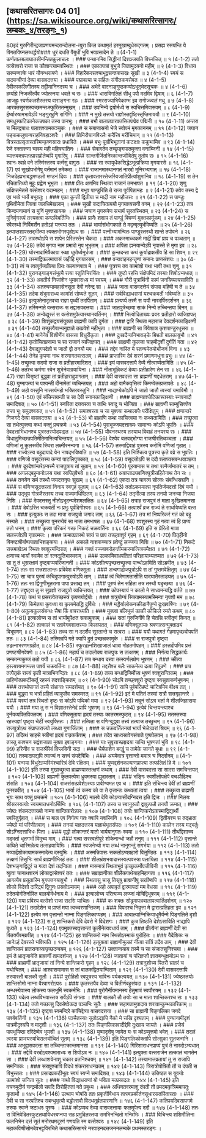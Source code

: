 ## [कथासरितसागरः 04 01] (https://sa.wikisource.org/wiki/कथासरित्सागरः/लम्बकः_४/तरङ्गः_१)

80इदं गुरुगिरीन्द्रजाप्रणयमन्दरान्दोलना-त्पुरा किल कथामृतं हरमुखाम्बुधेरुद्गतम् । प्रसह्य रसयन्ति ये विगतविघ्नलब्धर्द्धयो### धुरं दधति वैबुधीं भुवि भवप्रसादेन ते ॥  (4-1-1)
कर्णतालबलाघातसीमन्तितकुलाचलः । ### पन्थानमिव सिद्धीनां दिशञ्जयति विघ्नजित् ॥ १ (4-1-2)
ततो वत्सेश्वरो राजा स कौशान्त्यामवस्थितः । ### एकातपत्रां बुभुजे जितामुदयनो महीम् ॥ २ (4-1-3)
विधाय सरुमण्वत्के भारं यौगन्धरायणे । ### विहारैकरसश्चाभूद्वसन्तकसखः सुखी ॥ ३ (4-1-4)
स्वयं स वादयन्वीणां देव्या वासवदत्तया । ### पद्मावत्या च सहितः संगीतकमसेवत ॥ ४ (4-1-5)
देवीकाकलिगीतस्य तद्वीणानिनदस्य च । ### अभेदे वादनाङ्गुष्ठकम्पोऽभूद्भेदसूचकः ॥ ४ (4-1-6)
हर्म्याग्रे निजकीर्त्येव ज्योत्स्नया धवले च सः । ### धाराविगलितं सीधु पपौ मदमिव द्विषाम् ॥ ६ (4-1-7)
आजह्रुः स्वर्णकलशैस्तस्य वाराङ्गना रहः । ### स्मरराज्याभिषेकाम्भ इव रागोज्ज्वलं मधु ॥ ७ (4-1-8)
आरक्तसुरसस्वच्छमन्तःस्फुरिततन्मुखम् । ### उपनिन्ये द्वयोर्मध्ये स स्वचित्तमिवासवम् ॥ ८ (4-1-9)
ईर्ष्यारुषामभावेऽपि भङ्गुरभ्रुणि रागिणि । ### न मुखे तत्तयो राज्ञोस्तद्दृष्टिस्तृप्तिमाययौ ॥ ९ (4-1-10)
समधुस्फटिकानेकचषका तस्य पानभूः । ### बभौ बालातपारक्तसितपद्मेव पद्मिनी ॥ १० (4-1-11)
अन्तरा च मिलद्व्याधः पलाशश्यामकञ्चुकः । ### स सबाणासनो भेजे स्वोपमं मृगकाननम् ॥ ११ (4-1-12)
जघान पङ्ककलुषान्वराहनिवहाञ्शरैः । ### तिमिरौघानविरलैः करैरिव मरीचिमान् ॥ ११ (4-1-13)
वित्रस्तप्रसृतास्तस्मिन्कृष्णसाराः प्रधाविते । ### बभुः पूर्वाभिभूतानां कटाक्षाः ककुभामिव ॥ ९३ (4-1-14)
रेजे रक्तारुणा चास्य मही महिषघातिनः । ### सेवागतेव तच्छृङ्गपातमुक्ता वनाब्जिनी ॥ १४ (4-1-15)
व्यात्तवक्त्रपतत्प्रासप्रोतेष्वपि मृगारिषु । ### सान्तर्गर्जितनिष्क्रान्तजीवितेषु तुतोष सः ॥ १५ (4-1-16)
श्वानः श्वभ्रे वने तस्मिंस्तस्य वर्त्मसु वागुराः । ### सा स्वायुधैकसिद्धेऽभूत्प्रक्रिया मृगयारसे ॥ १६ (4-1-17)
एवं सुखोपभोगेषु वर्तमानं तमेकदा । ### राजानमास्थानगतं नारदो मुनिरभ्यगात् ॥ १७ (4-1-18)
निजदेहप्रभाबद्धमण्डलो मण्डनं दिवः । ### कृतावतारस्तेजस्विजातिप्रीत्यांशुमानिव ॥ १८ (4-1-19)
स तेन रचितातिध्यो मुहुः प्रह्वेण भूभृता । ### प्रीतः क्षणमिव स्थित्वा राजानं तमभाषत ॥ १९ (4-1-20)
शृणु संक्षिप्तमेतत्ते वत्सेश्वर वदाम्यहम् । ### बभूव पाण्डुरिति ते राजा पूर्वपितामहः ॥ २ (4-1-21)
तवेव तस्य द्वे एव भव्ये भार्ये बभूवतुः । ### एका कुन्ती द्वितीया च माद्री नाम महौजसः ॥ २१ (4-1-22)
स पाण्डुः पृथिवीमेतां जित्वा जलधिमेखलाम् । ### सुखी कदाचित्प्रययौ मृगयाव्यसनी वनम् ॥ २२ (4-1-23)
तत्र किन्दमनामानं स मुनिं मुक्तसायकः । ### जघान मृगरूपेण सभार्यं सुरतस्थितम् ॥ २३ (4-1-24)
स मुनिर्मृगरूपं तत्त्यक्त्वा कण्ठविवर्तिभिः । ### प्राणैः शशाप तं पाण्डुं विषण्णं मुक्तकार्मुकम् ॥ २४ (4-1-25)
स्वैरस्थो निर्विमर्शेन हतोऽहं यत्त्वया ततः । ### भार्यासंभोगकाले ते मद्वन्मृत्युर्भविष्यति ॥ २५ (4-1-26)
इत्याप्तशापस्तद्भीत्या त्यक्तभोगस्पृहोऽथ सः । ### पत्नीभ्यामन्वितः पाण्डुस्तस्थौ शान्ते तपोवने ॥ २६ (4-1-27)
तत्रस्थोऽपि स शापेन प्रेरितस्तेन चैकदा । ### अकस्माच्चकमे माद्रीं प्रियां प्राप च पञ्चताम् ॥ २७ (4-1-28)
तदेवं मृगया नाम प्रमादो नृप भूभृताम् । ### क्षपिता ह्यनयान्येऽपि नृपास्ते ते मृगा इव ॥ २८ (4-1-29)
घोरनादामिषैकाग्रा रूक्षा धूम्रोर्ध्वमूर्धजा । ### कुन्तदन्ता कथं कुर्याद्राक्षसीव हि सा शिवम् ॥ २९ (4-1-30)
तस्माद्विफलमायासं जहीहि मृगयारसम् । ### वन्यवाहनहन्तॄणां समानः प्राणसंशयः ॥ ३० (4-1-31)
त्वं च त्वत्पूर्वजप्रीत्या प्रियः कल्याणपात्र मे । ### पुत्रश्च तव कामांशो यथा भावी तथा शृणु ॥ ३१ (4-1-32)
पुरानङ्गाङ्गसंभूत्यै रत्या स्तुतिभिरर्चितः । ### तुष्टो रहसि संक्षेपमिदं तस्याः शिवोऽभ्यधात् ॥ ३२ (4-1-33)
अवतीर्य निजांशेन भूमावाराध्य मां स्वयम् । ### गौरी पुत्रार्थिनी कामं जनयिष्यत्यसाविति ॥ ३३ (4-1-34)
अतश्चण्डमहासेनसुता देवी नरेन्द्र सा । ### जाता वासवदत्तेयं संपन्ना महिषी च ते ॥ ३४ (4-1-35)
तदेषा शंभुमाराध्य कामांशं सोष्यते सुतम् । ### सर्वविद्याधराणां यश्चक्रवर्ती भविष्यति ॥ ३५ (4-1-36)
इत्युक्तेनादृतवचा राज्ञा पृथ्वीं तदर्पिताम् । ### प्रत्यर्प्य तस्मै स ययौ नारदर्षिरदर्शनम् ॥ ३६ (4-1-37)
तस्मिन्गते वत्सराजः स तद्वासवदत्तया । ### जातपुत्रेच्छया साकं निन्ये तच्चिन्तया दिनम् ॥ ३७ (4-1-38)
अन्येद्युस्तं स वत्सेशमुपेत्यास्थानवर्तिनम् । ### नित्योदिताख्यः प्रवरः प्रतीहारो व्यजिज्ञपत् ॥ ३८ (4-1-39)
शिशुकद्वयसंयुक्ता ब्राह्मणी कापि दुर्गता । ### द्वारि स्थिता महाराज देवदर्शनकाङ्क्षिणी ॥ ३९ (4-1-40)
तच्छ्रुत्वैवाभ्यनुज्ञाते तत्प्रवेशे महीभृता । ### ब्राह्मणी सा विवेशात्र कृशपाण्डुरधूसरा ॥ ४० (4-1-41)
मानेनेव विशीर्णेन वाससा विधुरीकृता । ### दुःखदैन्यनिभावङ्के बिभ्रती बालकावुभौ ॥ ४१ (4-1-42)
कृतोचितप्रणामा च सा राजानं व्यजिज्ञपत् । ### ब्राह्मणी कुलजा चाहमीदृशीं दुर्गतिं गता ॥ ४२ (4-1-43)
दैवाद्युगपदेतौ च जातौ द्वौ तनयौ मम । ### तद्देव नास्ति मे स्तन्यमेतयोर्भोजनं विना ॥ ४३ (4-1-44)
तेनेह कृपणा नाथ शरणागतवत्सलम् । ### प्राप्तास्मि देवं शरणं प्रमाणमधुना प्रभुः ॥ ४४ (4-1-45)
तच्छ्रुत्वा सदयो राजा स प्रतीहारमादिशत् । ### इयं वासवदत्तायै देव्यै नीत्वार्प्यतामिति ॥ ४५ (4-1-46)
ततश्च कर्मणा स्वेन शुभेनेवाग्रयायिना । ### नीताभून्निकटं देव्याः प्रतीहारेण तेन सा ॥ ४६ (4-1-47)
राज्ञा विसृष्टां बुद्ध्वा तां प्रतीहारादुपागताम् । ### देवी वासवदत्ता सा ब्राह्मणीं श्रद्दधेतराम् ॥ ४७ (4-1-48)
युग्मापत्यां च पश्यन्ती दीनामेतां व्यचिन्तयत् । ### अहो वामैकवृत्तित्वं किमप्येतत्प्रजापतेः ॥ ४८ (4-1-49)
अहो वस्तुनि मात्सर्यमहो भक्तिरवस्तुनि । ### नाद्याप्येकोऽपि मे जातो जातौ त्वस्यां यमाविमौ ॥ ४९ (4-1-50)
एवं संचिन्तयन्ती च सा देवी स्नानकाङ्क्षिणी । ### ब्राह्मण्याश्चेटिकास्तस्याः स्नपनादौ समादिशत् ॥ ५० (4-1-51)
स्नपिता दत्तवस्त्रा च ताभिः स्वादु च भोजिता । ### ब्राह्मणी साम्बुसिक्तेव तप्ता भूः समुदश्वसत् ॥ ५१ (4-1-52)
समाश्वस्ता च सा युक्त्या कथालापैः परीक्षितुम् । ### क्षणान्तरे निजगदे देव्या वासवदत्तया ॥ ५२ (4-1-53)
भो ब्राह्मणि कथा काचित्त्वया नः कथ्यतामिति । ### तच्छ्रुत्वा सा तथेत्युक्त्वा कथां वक्तुं प्रचक्रमे ॥ ५३ (4-1-54)
पुराभूज्जयदत्ताख्यः सामान्यः कोऽपि भूपतिः । ### देवदत्ताभिधानश्च पुत्रस्तस्योदपद्यत ॥ ५४ (4-1-55)
यौवनस्थस्य तस्याथ विवाहं तनयस्य सः । ### विधातुमिच्छन्नपतिर्मतिमानित्यचिन्तयत् ॥ ५५ (4-1-56)
वेश्येव बलवद्भोग्या राजश्रीरतिचञ्चला । ### वणिजां तु कुलस्त्रीव स्थिरा लक्ष्मीरनन्यगा ॥ ५६ (4-1-57)
तस्माद्विवाहं पुत्रस्य करोमि वणिजां गृहात् । ### राज्येऽस्य बहुदायादे येन नापद्भविष्यति ॥ ५७ (4-1-58)
इति निश्चित्य पुत्रस्य कृते वव्रे स भूपतिः । ### वणिजो वसुदत्तस्य कन्यां पाटलिपुत्रकात् ॥ ५८ (4-1-59)
वसुदत्तोऽपि स ददौ श्लाघ्यसबन्धवाञ्छया । ### दूरदेशांन्तरेऽप्यस्मै राजपुत्राय तां सुताम् ॥ ५९ (4-1-60)
पूरयामास च तथा रत्नैर्जामातरं स तम् । ### अगलद्बहुमानोऽस्य यथा स्वपितृवैभवे ॥ ६० (4-1-61)
अवाप्ताढ्यवणिक्पुत्रीसहितेनाथ तेन सः । ### तनयेन समं तस्थौ जयदत्तनृपः सुखम् ॥ ६१ (4-1-62)
एकदा तत्र चागत्य सोत्कः संबन्धिसद्मनि । ### स वणिग्वसुदत्तस्तां निनाय स्वगृहं सुताम् ॥ ६२ (4-1-63)
ततोऽकस्मात्स नृपतिर्जयदत्तो दिवं ययौ । ### उद्भूय गोत्रजैस्तस्य तच्च राज्यमधिष्ठितम् ॥ ६३ (4-1-64)
तद्भीत्या तस्य तनयो जनन्या निजया निशि । ### देवदत्तस्तु नीतोऽभूदन्यदेशमलक्षितः ॥ ६४ (4-1-65)
तत्राह राजपुत्रं तं माता दुःखितमानसा । ### देवोऽस्ति चक्रवर्ती नः प्रभुः पूर्वदिगीश्वरः ॥ ६५ (4-1-66)
तत्पार्श्वं व्रज राज्यं ते साधयिष्यति वत्स सः । ### इत्युक्तः स तदा मात्रा राजपुत्रो जगाद ताम् ॥ ६६ (4-1-67)
तत्र मां निष्परिकरं गतं को बहु मंस्यते । ### तच्छ्रुत्वा पुनरप्येवं सा माता तमभाषत ॥ ६७ (4-1-68)
श्वशुरस्य गृहं गत्वा त्वं हि प्राप्य ततो धनम् । ### कृत्वा परिकरं गच्छ निकटं चक्रवर्तिनः ॥ ६८ (4-1-69)
इति स प्रेरितो मात्रा सलज्जोऽपि नृपात्मजः । ### क्रमात्प्रतस्थे सायं च प्राप तच्छ्वाशुरं गृहम् ॥ ६९ (4-1-70)
पितृहीनो विनष्टश्रीर्बाष्पपाताभिशङ्कया । ### अकाले नाशकच्चात्र प्रवेष्टुं लज्जया निशि ॥ ७० (4-1-71)
निकटे सत्त्रबाह्येऽथ स्थितः श्वशुरमन्दिरात् । ### नक्तं रज्ज्वावरोहन्तीमकस्मात्स्त्रियमैक्षत ॥ ७१ (4-1-72)
क्षणाच्च भार्यां स्वामेव तां रत्नद्युतिभास्वराम् । ### उल्कामिवाभ्रपतितां परिज्ञायाभ्यतप्यत ॥ ७२ (4-1-73)
सा तु तं धूसरक्षामं दृष्ट्वाप्यपरिजानती । ### कोऽसीत्यपृच्छत्तच्छ्रुत्वा पान्थोऽहमिति सोऽब्रवीत् ॥ ७३ (4-1-74)
ततः सा सत्त्रशालान्तः प्रविवेश वणिक्सुता । ### अन्वगाद्राजपुत्रोऽपि स तां गुप्तमवेक्षितुम् ॥ ७४ (4-1-75)
सा चात्र पुरुषं कंचिदुपागात्पुरुषोऽपि ताम् । ### त्वं चिरेणागतासीति पादघातैरताडयत् ॥ ७५ (4-1-76)
ततः सा द्विगुणीभूतरागा पापा प्रसाद्य तम् । ### पुरुषं तेन सहिता तत्र तस्थौ यदृच्छया ॥ ७६ (4-1-77)
तद्दृष्ट्वा तु स सुप्रज्ञो राजपुत्रो व्यचिन्तयत् । ### कोपस्यायं न कालो मे साध्यमन्यद्धि वर्तते ॥ ७७ (4-1-78)
कथं च प्रसरत्वेतच्छस्त्रं कृपणयोर्द्वयोः । ### शत्रुयोग्यं स्त्रियामस्यामस्मिन्वा नृपशौ मम ॥ ७८ (4-1-79)
किमेतया कुवध्वा वा कृत्यमेतद्धि दुर्विधेः । ### मद्धैर्यालोकनक्रीडानैपुण्ये दुःखवर्षिणः ॥ ७९ (4-1-80)
अतुल्यकुलसंबन्धः सैषा किं वापराध्यति । ### मुक्त्वा बलिभुजं काकी कोकिले रमते कथम् ॥ ८० (4-1-81)
इत्यालोच्य स तां भार्यामुपैक्षत सकामुकाम् । ### सतां गुरुजिगीषे हि चेतसि स्त्रीतृणं कियत् ॥ ८१ (4-1-82)
तत्कालं च रतावेगवशात्तस्याः किलापतत् । ### वणिक्सुतायाः श्रवणात्सन्मुक्ताढ्यं विभूषणम् ॥ ८२ (4-1-83)
तच्च सा न ददर्शैव सुरतान्ते च सत्वरा । ### ययौ यथागतं गेहमापृच्छ्योपपतिं ततः ॥ ८३ (4-1-84)
तस्मिन्नपि गते क्वापि द्रुतं प्रच्छन्नकामुके । ### स राजपुत्रो दृष्ट्वा तद्रत्नाभरणमग्रहीत् ॥ ८४ (4-1-85)
स्फुरद्रत्नशिखाजालं धात्रा मोहतमोपहम् । ### हस्तदीपमिव प्रत्तं प्रणष्टश्रीगवेषणे ॥ ८५ (4-1-86)
महार्घं च तदालोक्य राजपुत्रः स तत्क्षणम् । ### निर्गत्य सिद्धकार्यः सन्कान्यकुब्जं ततो ययौ ॥ ८६ (4-1-87)
तत्र बन्धाय दत्त्वा तत्स्वर्णलक्षेण भूषणम् । ### क्रीत्वा हस्त्यश्वमगमत्स पार्श्वं चक्रवर्तिनः ॥ ८७ (4-1-88)
तद्दत्तैश्च बलैः साकमेत्य दत्वा रिपून्रणे । ### प्राप तत्पैतृकं राज्यं कृती मात्राभिनन्दितः ॥ ८८ (4-1-89)
तच्च बन्धाद्विनिर्मोच्य भूषणं श्वशुरान्तिकम् । ### प्राहिणोत्प्रकटीकर्तुं रहस्यं तदशङ्कितम् ॥ ०९ (4-1-90)
सोऽपि तच्छ्वशुरो दृष्ट्वा स्वसुताकर्णभूषणम् । ### तत्तथोपागतं तस्यै संभ्रान्तः समदर्शयत् ॥ ९० (4-1-91)
सापि पूर्वपरिभ्रष्टं चारित्रमिव वीक्ष्य तत् । ### बुद्ध्वा च भर्त्रा प्रहितं व्याकुलैव समस्मरत् ॥ ९१ (4-1-92)
इदं मे पतितं तस्यां रात्रौ सत्त्रगृहान्तरे । ### यस्यां तत्र स्थितो दृष्टः स कोऽपि पथिको मया ॥ ९२ (4-1-93)
तन्नूनं सोऽत्र भर्ता मे शीलजिज्ञासया ययौ । ### मया तु स न विज्ञातस्तेनेदं प्रापि भूषणम् ॥ ९३ (4-1-94)
इत्येवं चिन्तयन्त्याश्च दुर्नयव्यक्तिविक्लवम् । ### वणिक्सुताया हृदयं तस्याः कातरमस्फुटत् ॥ ९४ (4-1-95)
ततस्तस्या रहस्यज्ञां पृष्ट्वा चेटीं स्वयुक्तितः । ### तत्पिता स वणिग्बुद्ध्वा तत्त्वं तत्याज तच्छुचम् ॥ ९५ (4-1-96)
राजपुत्रोऽथ संप्राप्तराज्यो लब्ध्वा गुणार्जिताम् । ### स चक्रवर्तितनयां भार्यां भेजेऽपरां श्रियम् ॥ ९६ (4-1-97)
तदित्थं साहसे स्त्रीणां हृदयं वज्रकर्कशम् । ### तदेव साध्वसावेगसंपाते पुष्पपेलवम् ॥ ९७ (4-1-98)
तास्तु काश्चन सद्वंशजाता मुक्ता इवाङ्गनाः । ### याः सुवृत्ताच्छहृदया यान्ति भूषणतां भुवि ॥ ९८ (4-1-99)
हरिणीव च राजश्रीरेवं विप्लविनी सदा । ### धैर्यपाशेन बन्द्धुं च तामेके जानते बुधाः ॥ ९९ (4-1-100)
तस्मादापद्यपि त्याज्यं न सत्त्वं संपदेषिभिः । ### अयमेवात्र वृत्तान्तो ममात्र च निदर्शनम् ॥  (4-1-101)
यन्मया विधुरेऽप्यस्मिंश्चारित्रं देवि रक्षितम् । ### युष्मद्दर्शनकल्याणप्राप्त्या तत्फलितं हि मे ॥ १०१ (4-1-102)
इति तस्या मुखाच्छ्रुत्वा ब्राह्मण्यास्तत्क्षणं कथाम् । ### देवी वासवदत्ता सा सादरा समचिन्तयत् ॥ १०२ (4-1-103)
ब्राह्मणी कुलवत्येषा ध्रुवमस्या ह्युदारताम् । ### भङ्गिः स्वशीलोपक्षेपे वचःप्रौढिश्च शंसति ॥ १०३ (4-1-104)
राजसंसत्प्रवेशेऽस्याः प्रावीण्यमत एव च । ### इति संचिन्त्य देवीं तां ब्राह्मणीं पुनरब्रवीत् ॥ १०४ (4-1-105)
भार्या त्वं कस्य को वा ते वृत्तान्तः कथ्यतां त्वया । ### तच्छ्रुत्वा ब्राह्मणी भूयः साथ वक्तुं प्रचक्रमे ॥ १०५ (4-1-106)
मालवे देवि कोऽप्यासीदग्निदत्त इति द्विजः । ### निलयः श्रीसरस्वत्योः स्वयमात्तधनोऽर्थिभिः ॥ १०६ (4-1-107)
तस्य च स्वानुरूपौ द्वावुत्पन्नौ तनयौ क्रमात् । ### ज्येष्ठः शंकरदत्ताख्यो नाम्ना शान्तिकरोऽपरः ॥ १०७ (4-1-108)
तयोः शान्तिकरोऽकस्माद्विद्यार्थी स्वपितुर्गृहात् । ### स बाल एव निर्गत्य गतः क्वापि यशस्विनि ॥ १०८ (4-1-109)
द्वितीयश्च स तद्भ्राता ज्येष्ठो मां परिणीतवान् । ### तनयां यज्ञदत्तस्य यज्ञार्थभृतसंपदः ॥ १०९ (4-1-110)
कालेन तस्य मद्भर्तुः सोऽग्निदत्ताभिधः पिता । ### वृद्धो लोकान्तरं यातो भार्ययानुगतः स्वया ॥ ११० (4-1-111)
तीर्थोद्देशाच्च मद्भर्ता धृतगर्भां विमुच्य माम् । ### गत्वा सरस्वतीपूरे शोकेनान्धो जहौ तनुम् ॥ १११ (4-1-112)
वृत्तान्ते कथिते चास्मिन्नेत्य तत्सहयायिभिः । ### स्वजनेभ्यो मया लब्धं नानुगन्तुं सगर्भया ॥ ११२ (4-1-113)
ततो मय्यार्द्रशोकायामकस्मादेत्य दस्युभिः । ### अस्मन्निवासः सकलोऽप्यग्रहारो विलुण्ठितः ॥ ११३ (4-1-114)
तत्क्षणं तिसृभिः सार्धं ब्राह्मणीभिरहं ततः । ### शीलभ्रंशभयादात्तस्वल्पवस्त्रा पलायिता ॥ ११४ (4-1-115)
देशभङ्गाद्विदूरं च गत्वा देशं तदन्विता । ### मासमात्रं स्थिताभूवं कृच्छ्रकर्मोपजीविनी ॥ ११५ (4-1-116)
श्रुत्वा चानाथशरणं लोकाद्वत्सेश्वरं ततः । ### सब्राह्मणीका शीलैकपाथेयाहमिहागता ॥ ११६ (4-1-117)
आगत्यैव प्रसूतास्मि युगपत्तनयावुभौ । ### स्थितासु चासु तिसृषु ब्राह्मणीषु सखीष्वपि ॥ ११७ (4-1-118)
शोको विदेशो दारिद्र्यं द्विगुणः प्रसवोऽप्ययम् । ### अहो अपावृतं द्वारमापदां मम वेधसा ॥ ११८ (4-1-119)
तदेतयोर्गतिर्नास्ति बालयोर्वर्धनाय मे । ### इत्यालोच्य परित्यज्य लज्जां योषिद्विभूषणम् ॥ ११९ (4-1-120)
मया प्रविश्य वत्सेशो राजा सदसि याचितः । ### कः शक्तः सोढुमापन्नबालापत्यार्तिदर्शनम् ॥ १२० (4-1-121)
तदादेशेन च प्राप्तं मया त्वच्चरणान्तिकम् । ### विपदश्च निवृत्ता मे द्वारात्प्रतिहता इव ॥ १२१ (4-1-122)
इत्येष मम वृत्तान्तो नाम्ना पिङ्गलिकाप्यहम् । ### आबाल्याग्निक्रियाधूमैर्यन्मे पिङ्गलिते दृशौ ॥ १२२ (4-1-123)
स तु शान्तिकरो देवि देवरो मे विदेशगः । ### कुत्र तिष्ठति देशेऽसाविति नाद्यापि बुध्यते ॥ १२३ (4-1-124)
एवमुक्तस्ववृत्तान्तां कुलीनेत्यवधार्य ताम् । ### प्रीत्यैनां ब्राह्मणीं देवी सा वितर्क्यैवमब्रवीत् ॥ १२४ (4-1-125)
इह शान्तिकरो नाम स्थितोऽस्माकं पुरोहितः । ### वैदेशिकः स जानेऽहं देवरस्ते भविष्यति ॥ १२५ (4-1-126)
इत्युक्त्वा ब्राह्मणीमुत्कां नीत्वा रात्रिं तदैव ताम् । ### देवी शान्तिकरं प्रातरानाय्यापृच्छदन्वयम् ॥ १२६ (4-1-127)
उक्तान्वयाय तस्मै च सा संजातसुनिश्चया । ### इयं ते भ्रातृजायेति ब्राह्मणीं तामदर्शयत् ॥ १२७ (4-1-128)
जातायां च परिज्ञप्तौ ज्ञातबन्धुक्षयोऽथ सः । ### ब्राह्मणीं भ्रातृजायां तां निन्ये शान्तिकरो गृहम् ॥ १२८ (4-1-129)
तत्रानुशोच्य पितरौ भ्रातरं च यथोचितम् । ### आश्वासयामास स तां बालकद्वितयान्विताम् ॥ १२९ (4-1-130)
देवी वासवदत्तापि तस्यास्तौ बालकौ सुतौ । ### पुरोहितौ स्वपुत्रस्य भाविनः पर्यकल्पयत् ॥ १३० (4-1-131)
ज्येष्ठस्तयोः शान्तिसोमो नाम्ना वैश्वागरोऽपरः । ### कृतस्तयैव देव्या च वितीर्णबहुसंपदा ॥ १३१ (4-1-132)
अन्धस्येवास्य लोकस्य फलभूमिं स्वकर्मभिः । ### पुरोगैर्नीयमानस्य हेतुमात्रं स्वपौरुषम् ॥ १३२ (4-1-133)
यदेत्य लब्धविभवास्तत्र सर्वेऽपि संगताः । ### बालकौ तौ तयोः सा च माता शान्तिकरश्च सः ॥ १३३ (4-1-134)
ततो गच्छत्सु दिवसेष्वेकदा पञ्चभिः सुतैः । ### सहागतामुपादाय शरावान्कुम्भकारिकाम् ॥ १३४ (4-1-135)
दृष्ट्वा स्वमन्दिरे कांचिद्देव्या वासवदत्तया । ### सा ब्राह्मणी पिङ्गलिका जगदे पार्श्ववर्तिनी ॥ १३५ (4-1-136)
पञ्चैतस्याः सुतोऽद्यापि नैको मे सखि दृश्यताम् । ### पुण्यानामीदृशं पात्रमीदृश्यपि न मादृशी ॥ १३६ (4-1-137)
ततः पिङ्गलिकावादीद्देवि दुःखाय जायते । ### प्रजेयं पापभूयिष्ठा दरिद्रेष्वेव भूयसी ॥ १३७ (4-1-138)
युष्मादृशेषु जायेत यः स कोऽप्युत्तमो भवेत् । ### तदलं त्वरया प्राप्स्यस्यचिरात्स्वोचितं सुतम् ॥ १३८ (4-1-139)
इति पिङ्गलिकोक्तापि सोत्सुका सुतजन्मनि । ### अभूद्वासवदत्ता सा तच्चिन्ताक्रान्तमानसा ॥ १३९ (4-1-140)
गिरिशाराधनप्राप्यं पुत्रं ते नारदोऽभ्यधात् । ### तद्देवि वरदोऽवश्यमाराध्यः स शिवोऽत्र नः ॥ १४० (4-1-141)
इत्युक्ता वत्सराजेन तत्कालं चागतेन सा । ### देवी लब्धाशयेनाशु चकार व्रतनिश्चयम् ॥ १४१ (4-1-142)
तस्यामात्तव्रतायां तु स राजापि समन्त्रिकः । ### सराष्ट्रश्चापि विदधे शंकराराधनव्रतम् ॥ १४२ (4-1-143)
त्रिरात्रोपोषितौ तौ च दंपती स विभुस्ततः । ### प्रसादप्रकटीभूतः स्वयं स्वप्ने समादिशत् ॥ १४३ (4-1-144)
उत्तिष्ठत स युवयोः कामांशो जनिता सुतः । ### नाथो विद्याधराणां यो भविता मत्प्रसादतः ॥ १४४ (4-1-145)
इति वचनमुदीर्य चन्द्रमौलौ सपदि तिरोहिततां गते प्रबुध्य । ### अधिगतवरमाशु दंपती तौ प्रमदमकृत्रिममापतुः कृतार्थौ ॥ १४५ (4-1-146)
उत्थाय चोषसि ततः प्रकृतीर्विधाय तत्स्वप्रकीर्तनसुधारसतर्पितास्ताः । ### देवी च सा नरपतिश्च सबन्धुभृत्यौ बद्धोत्सवौ विदधतुर्व्रतपारणानि ॥ १४६ (4-1-147)
कतिपयदिवसापगमे तस्याः स्वप्ने जटाधरः पुरुषः । ### कोऽप्यथ देव्या वासवदत्तायाः फलमुपेत्य ददौ ॥ १४७ (4-1-148)
ततः स विनिवेदितस्फुटतथाविधस्वप्नया सह प्रमुदितस्तया समभिनन्दितो मन्त्रिभिः । ### विचिन्त्य शशिमौलिना फलनिभेन दत्तं सुतं मनोरथमदूरगं गणयति स्म वत्सेश्वरः ॥ १४८ (4-1-149)
इति महाकविश्रीसोमदेवभट्टविरचिते कथासरित्सागरे नरवाहनदत्तजननलम्बके प्रथमस्तरङ्गः । 